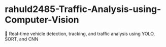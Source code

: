 # rahuld2485-Traffic-Analysis-using-Computer-Vision
🚗 Real-time vehicle detection, tracking, and traffic analysis using YOLO, SORT, and CNN
